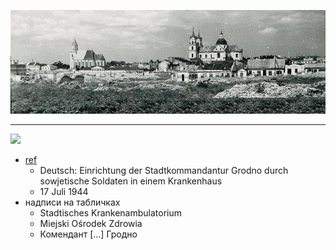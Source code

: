 ![1944][1944]

[1944]: 14520513_1117672591644581_4442898791859629259_n.jpg
[1944-ref]: https://www.facebook.com/photo.php?fbid=1117672591644581&set=p.1117672591644581&type=3&theater

---

![](19440717_creation_city_command_grodno.jpg)

- [ref](https://de.wikipedia.org/wiki/Datei:19440717_creation_city_command_grodno.jpg)
  - Deutsch: Einrichtung der Stadtkommandantur Grodno durch sowjetische Soldaten in einem Krankenhaus
  - 17 Juli 1944
- надписи на табличках
  - Stadtisches Krankenambulatorium
  - Miejski Ośrodek Zdrowia
  - Комендант [...] Гродно
